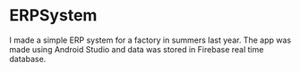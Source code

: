 # ERPSystem
I made a simple ERP system for a factory in summers last year. The app was made using Android Studio and data was stored in Firebase real time database.
